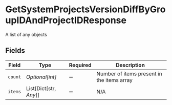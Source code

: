# GetSystemProjectsVersionDiffByGroupIDAndProjectIDResponse

A list of any objects


## Fields

| Field                                      | Type                                       | Required                                   | Description                                |
| ------------------------------------------ | ------------------------------------------ | ------------------------------------------ | ------------------------------------------ |
| `count`                                    | *Optional[int]*                            | :heavy_minus_sign:                         | Number of items present in the items array |
| `items`                                    | List[Dict[str, *Any*]]                     | :heavy_minus_sign:                         | N/A                                        |